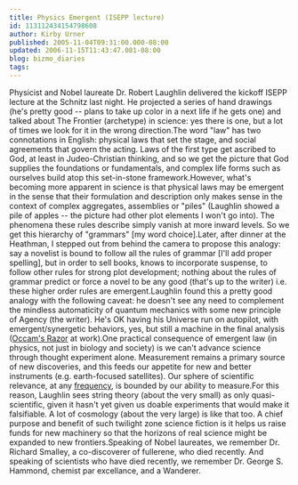 ```yaml
---
title: Physics Emergent (ISEPP lecture)
id: 113112434154798608
author: Kirby Urner
published: 2005-11-04T09:31:00.000-08:00
updated: 2006-11-15T11:43:47.081-08:00
blog: bizmo_diaries
tags: 
---
```


Physicist and Nobel laureate Dr. Robert Laughlin delivered the kickoff ISEPP lecture at the Schnitz last night. He projected a series of hand drawings (he's pretty good -- plans to take up color in a next life if he gets one) and talked about The Frontier (archetype) in science: yes there is one, but a lot of times we look for it in the wrong direction.The word "law" has two connotations in English: physical laws that set the stage, and social agreements that govern the acting. Laws of the first type get ascribed to God, at least in Judeo-Christian thinking, and so we get the picture that God supplies the foundations or fundamentals, and complex life forms such as ourselves build atop this set-in-stone framework.However, what's becoming more apparent in science is that physical laws may be emergent in the sense that their formulation and description only makes sense in the context of complex aggregates, assemblies or "piles" (Laughlin showed a pile of apples -- the picture had other plot elements I won't go into). The phenomena these rules describe simply vanish at more inward levels. So we get this hierarchy of "grammars" [my word choice].Later, after dinner at the Heathman, I stepped out from behind the camera to propose this analogy: say a novelist is bound to follow all the rules of grammar [I'll add proper spelling], but in order to sell books, knows to incorporate suspense, to follow other rules for strong plot development; nothing about the rules of grammar predict or force a novel to be any good (that's up to the writer) i.e. these higher order rules are emergent.Laughlin found this a pretty good analogy with the following caveat: he doesn't see any need to complement the mindless automaticity of quantum mechanics with some new principle of Agency (the writer). He's OK having his Universe run on autopilot, with emergent/synergetic behaviors, yes, but still a machine in the final analysis ([Occam's Razor](http://en.wikipedia.org/wiki/Occam%27s_Razor) at work).One practical consequence of emergent law (in physics, not just in biology and society) is we can't advance science through thought experiment alone. Measurement remains a primary source of new discoveries, and this feeds our appetite for new and better instruments (e.g. earth-focused satellites). Our sphere of scientific relevance, at any [frequency](http://www.grunch.net/synergetics/omnihalo.html), is bounded by our ability to measure.For this reason, Laughlin sees string theory (about the very small) as only quasi-scientific, given it hasn't yet given us doable experiments that would make it falsifiable. A lot of cosmology (about the very large) is like that too. A chief purpose and benefit of such twilight zone science fiction is it helps us raise funds for new machinery so that the horizons of real science might be expanded to new frontiers.Speaking of Nobel laureates, we remember Dr. Richard Smalley, a co-discoverer of fullerene, who died recently. And speaking of scientists who have died recently, we remember Dr. George S. Hammond, chemist par excellance, and a Wanderer.
